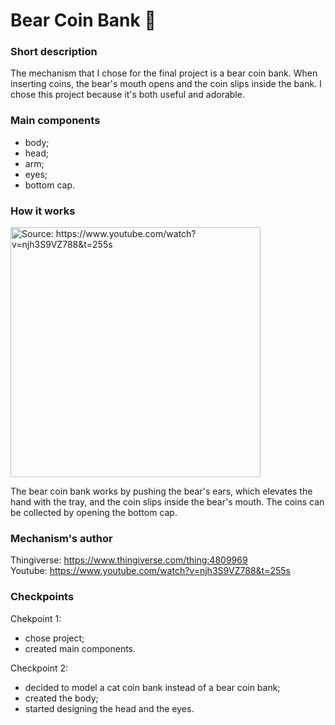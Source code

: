 # Bear Coin Bank :teddy_bear:

### Short description
The mechanism that I chose for the final project is a bear coin bank. When inserting coins, the bear's mouth opens and the coin slips inside the bank. I chose this project because it's both useful and adorable.

### Main components
* body;
* head;
* arm;
* eyes;
* bottom cap.

### How it works
<a href="https://www.youtube.com/watch?v=njh3S9VZ788&t=255s">
<img src="https://user-images.githubusercontent.com/76184859/115960332-72940200-a519-11eb-92a5-eea48b61f87a.gif" alt="Source: https://www.youtube.com/watch?v=njh3S9VZ788&t=255s" width="400"/>
</a>

The bear coin bank works by pushing the bear's ears, which elevates the hand with the tray, and the coin slips inside the bear's mouth. The coins can be collected by opening the bottom cap.

### Mechanism's author
Thingiverse: https://www.thingiverse.com/thing:4809969  
Youtube: https://www.youtube.com/watch?v=njh3S9VZ788&t=255s

### Checkpoints
Chekpoint 1:
- chose project;
- created main components.

Checkpoint 2:
- decided to model a cat coin bank instead of a bear coin bank;
- created the body;
- started designing the head and the eyes.